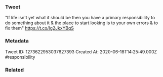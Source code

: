 ### Tweet
"If life isn't yet what it should be then you have a primary responsibility to do something about it &amp; the place to start looking is to your own errors &amp; to fix them" https://t.co/Ig2JkxYBqS

### Metadata
Tweet ID: 1273622953037627393
Created At: 2020-06-18T14:25:49.000Z
#responsibility

### Related


